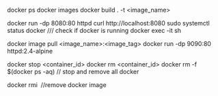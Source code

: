 docker ps
docker images
docker build . -t <image_name>

docker run -dp 8080:80 httpd
curl http://localhost:8080
sudo systemctl status docker /// check if docker is running
docker exec -it <container id> sh

docker image pull <image_name>:<image_tag>
docker run -dp 9090:80 httpd:2.4-alpine

docker stop <container_id>
docker rm <container_id>
docker rm -f $(docker ps -aq) // stop and remove all docker

docker rmi <image id> //remove docker image